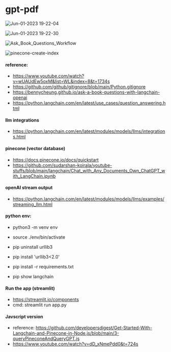 # gpt-pdf

![Jun-01-2023 19-22-04](https://github.com/jrhe123/gpt-pdf/assets/17329299/73d9e4a0-701e-424a-be28-83bc9c3be702)

![Jun-01-2023 19-22-30](https://github.com/jrhe123/gpt-pdf/assets/17329299/0a39f6e8-7037-4f80-bdd7-03ca6dae66dd)

![Ask_Book_Questions_Workflow](https://github.com/jrhe123/gpt-pdf/assets/17329299/8d095578-4d0d-4c84-b989-78eade98281e)

![pinecone-create-index](https://github.com/jrhe123/gpt-pdf/assets/17329299/73403dd3-341b-41e6-a7dd-4b7519772ec0)

#### reference:

- https://www.youtube.com/watch?v=wUAUdEw5oxM&list=WL&index=8&t=1734s
- https://github.com/github/gitignore/blob/main/Python.gitignore
- https://bennycheung.github.io/ask-a-book-questions-with-langchain-openai
- https://python.langchain.com/en/latest/use_cases/question_answering.html

#### llm integrations

- https://python.langchain.com/en/latest/modules/models/llms/integrations.html

#### pinecone (vector database)

- https://docs.pinecone.io/docs/quickstart
- https://github.com/sudarshan-koirala/youtube-stuffs/blob/main/langchain/Chat_with_Any_Documents_Own_ChatGPT_with_LangChain.ipynb

#### openAI stream output

- https://python.langchain.com/en/latest/modules/models/llms/examples/streaming_llm.html

#### python env:

- python3 -m venv env
- source ./env/bin/activate
- pip uninstall urllib3
- pip install 'urllib3<2.0'

- pip install -r requirements.txt
- pip show langchain

#### Run the app (streamlit)

- https://streamlit.io/components
- cmd: streamlit run app.py

#### Javscript version

- reference: https://github.com/developersdigest/Get-Started-With-Langchain-and-Pinecone-in-Node.js/blob/main/3-queryPineconeAndQueryGPT.js
- https://www.youtube.com/watch?v=dD_xNmePdd0&t=724s

